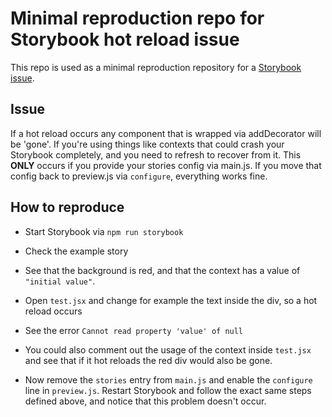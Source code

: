 # Minimal reproduction repo for Storybook hot reload issue

This repo is used as a minimal reproduction repository for a [Storybook issue](https://github.com/storybookjs/storybook/issues/9192).

## Issue

If a hot reload occurs any component that is wrapped via addDecorator will be 'gone'. If you're using things like contexts that could crash your Storybook completely, and you need to refresh to recover from it. This **ONLY** occurs if you provide your stories config via main.js. If you move that config back to preview.js via `configure`, everything works fine.

## How to reproduce

- Start Storybook via `npm run storybook`
- Check the example story
- See that the background is red, and that the context has a value of `"initial value"`.
- Open `test.jsx` and change for example the text inside the div, so a hot reload occurs
- See the error `Cannot read property 'value' of null`
- You could also comment out the usage of the context inside `test.jsx` and see that if it hot reloads the red div would also be gone.

- Now remove the `stories` entry from `main.js` and enable the `configure` line in `preview.js`. Restart Storybook and follow the exact same steps defined above, and notice that this problem doesn't occur.